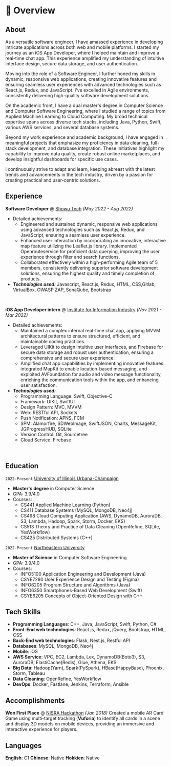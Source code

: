 # 📖 Overview

## About

As a versatile software engineer, I have amassed experience in developing intricate applications across both web and mobile platforms. I started my journey as an iOS App Developer, where I helped maintain and improve a real-time chat app. This experience amplified my understanding of intuitive interface design, secure data storage, and user authentication.

Moving into the role of a Software Engineer, I further honed my skills in dynamic, responsive web applications, creating innovative features and ensuring seamless user experiences with advanced technologies such as React.js, Redux, and JavaScript. I've excelled in Agile environments, consistently delivering high-quality software development solutions.

On the academic front, I have a dual master's degree in Computer Science and Computer Software Engineering, where I studied a range of topics from Applied Machine Learning to Cloud Computing. My broad technical expertise spans across diverse tech stacks, including Java, Python, Swift, various AWS services, and several database systems.

Beyond my work experience and academic background, I have engaged in meaningful projects that emphasize my proficiency in data cleaning, full-stack development, and database integration. These initiatives highlight my capability to improve data quality, create robust online marketplaces, and develop insightful dashboards for specific use cases.

I continuously strive to adapt and learn, keeping abreast with the latest trends and advancements in the tech industry, driven by a passion for creating practical and user-centric solutions.


## Experience

**Software Developer** @ [Showu Tech](https://shouwu.com.tw/) _(May 2022 - Aug 2022)_
- Detailed achievements:
  - Engineered and sustained dynamic, responsive web applications using advanced technologies such as React.js, Redux, and JavaScript, ensuring a seamless user experience.
  - Enhanced user interaction by incorporating an innovative, interactive map feature utilizing the Leaflet.js library. Implemented Openrouteservice for proficient data querying, improving the user experience through filter and search functions.
  - Collaborated effectively within a high-performing Agile team of 5 members, consistently delivering superior software development solutions, ensuring the highest quality and timely completion of products.
- _**Technologies used:**_ Javascript, React.js, Redux, HTML, CSS,Gitlab, VirtualBox, OWASP ZAP, SonaQube, Bootstrap

&nbsp;

**iOS App Developer intern** @ [Institute for Information Industry](https://web.iii.org.tw/) _(Nov 2021 - Mar 2022)_

- Detailed achievements:
  - Maintained a complex internal real-time chat app, applying MVVM architectural patterns to ensure structured, efficient, and maintainable coding practices.
  - Leveraged UIKit to design intuitive user interfaces, and Firebase for secure data storage and robust user authentication, ensuring a comprehensive and secure user experience.
  - Amplified chat app capabilities by implementing innovative features: integrated MapKit to enable location-based messaging, and exploited AVFoundation for audio and video message functionality, enriching the communication tools within the app, and enhancing user satisfaction.
- _**Technologies used:**_
  - Programming Language: Swift, Objective-C
  - Framework: UIKit, SwiftUI
  - Design Pattern: MVC, MVVM
  - Web: RESTful API, Sockets
  - Push Notification: APNS, FCM
  - SPM: Alamorfire, SDWebImage, SwiftJSON, Charts, MessageKit, JGProgressHUD, SQLite
  - Version Control: Git, Sourcetree
  - Cloud Service: Firebase
  
&nbsp;

## Education

`2022-Present` [University of Illinois Urbana-Champaign](https://illinois.edu/)
- **Master's degree** in Computer Science
- GPA: 3.9/4.0
- Courses:
  - CS441 Applied Machine Learning (Python)
  - CS411 Database Systems (MySQL, MongoDB, Neo4j)
  - CS498 Cloud Computing Application 
 (AWS, DynamoDB, AuroraDB, S3, Lambda, Hadoop, Spark, Storm, Docker, EKS)
  - CS513 Theory and Practice of Data Cleaning (OpenRefine, SQLite, YesWorkflow)
  - CS425 Distributed Systems (C++)


`2022-Present` [Northeastern University](https://www.northeastern.edu/)
- **Master of Science** in Computer Software Engineering
- GPA: 3.9/4.0
- Courses:
  - INFO5100 Application Engineering and Development (Java)
  - CSYE7280 User Experience Design and Testing (Figma)
  - INFO6205 Program Structure and Algorithms (Java)
  - INFO6350 Smartphones-Based Web Development (Swift)
  - CSYE6205 Concepts of Object-Oriented Design with C++ 


## Tech Skills
- **Programming Languages**: C++, Java, JavaScript, Swift, Python, C#
- **Front-End web technologies**: React.js, Redux, jQuery, Bootstrap, HTML, CSS
- **Back-End web technologies**: Flask, Nest.js, Restful API
- **Databases**: MySQL, MongoDB, Neo4j
- **Mobile**: iOS
- **AWS Service**: VPC, EC2, Lambda, Lex, DynamoDB(Boto3), S3, AuroraDB, ElastiCache(Redis), Glue, Athena, EKS
- **Big Data**: Hadoop(Yarn), Spark(PySpark), HBase(HappyBase), Phoenix, Storm, Tableau
- **Data Cleaning**: OpenRefine, YesWorkflow
- **DevOps**: Docker, Fastlane, Jenkins, Terraform, Ansible

## Accomplishments
**Won First Place** @ [NISRA Hackathon](http://nisrahackathon.github.io/Hackathon16/) _(Jan 2018)_
Created a mobile AR Card Game using multi-target tracking (**Vuforia**) to identify all cards in a scene and display 3D models on mobile devices, providing an immersive and interactive experience for players.

## Languages
**English**: C1
**Chinese**: Native
**Hokkien**: Native